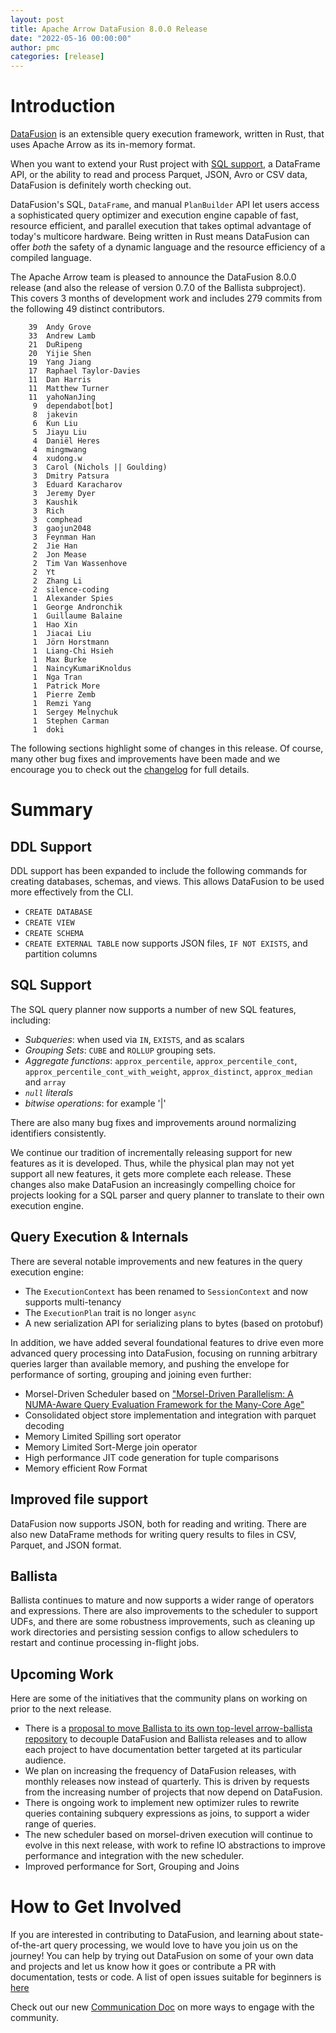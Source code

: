```yaml
---
layout: post
title: Apache Arrow DataFusion 8.0.0 Release
date: "2022-05-16 00:00:00"
author: pmc
categories: [release]
---
```

<!--
{% comment %}
Licensed to the Apache Software Foundation (ASF) under one or more
contributor license agreements.  See the NOTICE file distributed with
this work for additional information regarding copyright ownership.
The ASF licenses this file to you under the Apache License, Version 2.0
(the "License"); you may not use this file except in compliance with
the License.  You may obtain a copy of the License at

http://www.apache.org/licenses/LICENSE-2.0

Unless required by applicable law or agreed to in writing, software
distributed under the License is distributed on an "AS IS" BASIS,
WITHOUT WARRANTIES OR CONDITIONS OF ANY KIND, either express or implied.
See the License for the specific language governing permissions and
limitations under the License.
{% endcomment %}
-->

# Introduction

[DataFusion](https://arrow.apache.org/datafusion/) is an extensible query execution framework, written in Rust, that
uses Apache Arrow as its in-memory format.

When you want to extend your Rust project with [SQL support](https://arrow.apache.org/datafusion/user-guide/sql/sql_status.html),
a DataFrame API, or the ability to read and process Parquet, JSON, Avro or CSV data, DataFusion is definitely worth
checking out.

DataFusion's SQL, `DataFrame`, and manual `PlanBuilder` API let users access a sophisticated query optimizer and
execution engine capable of fast, resource efficient, and parallel execution that takes optimal advantage of
today's multicore hardware. Being written in Rust means DataFusion can offer *both* the safety of a dynamic language and
the resource efficiency of a compiled language.

The Apache Arrow team is pleased to announce the DataFusion 8.0.0 release (and also the release of version 0.7.0 of
the Ballista subproject). This covers 3 months of development work and includes 279 commits from the following 49
distinct contributors.

<!--
$ git log --pretty=oneline 7.0.0..8.0.0 datafusion datafusion-cli datafusion-examples ballista ballista-cli ballista-examples | wc -l
279

$ git shortlog -sn 7.0.0..8.0.0 datafusion datafusion-cli datafusion-examples ballista ballista-cli ballista-examples | wc -l
49

(feynman han, feynman.h, Feynman Han were assumed to be the same person)
-->

```
    39  Andy Grove
    33  Andrew Lamb
    21  DuRipeng
    20  Yijie Shen
    19  Yang Jiang
    17  Raphael Taylor-Davies
    11  Dan Harris
    11  Matthew Turner
    11  yahoNanJing
     9  dependabot[bot]
     8  jakevin
     6  Kun Liu
     5  Jiayu Liu
     4  Daniël Heres
     4  mingmwang
     4  xudong.w
     3  Carol (Nichols || Goulding)
     3  Dmitry Patsura
     3  Eduard Karacharov
     3  Jeremy Dyer
     3  Kaushik
     3  Rich
     3  comphead
     3  gaojun2048
     3  Feynman Han
     2  Jie Han
     2  Jon Mease
     2  Tim Van Wassenhove
     2  Yt
     2  Zhang Li
     2  silence-coding
     1  Alexander Spies
     1  George Andronchik
     1  Guillaume Balaine
     1  Hao Xin
     1  Jiacai Liu
     1  Jörn Horstmann
     1  Liang-Chi Hsieh
     1  Max Burke
     1  NaincyKumariKnoldus
     1  Nga Tran
     1  Patrick More
     1  Pierre Zemb
     1  Remzi Yang
     1  Sergey Melnychuk
     1  Stephen Carman
     1  doki
```

The following sections highlight some of changes in this release. Of course, many other bug fixes and
improvements have been made and we encourage you to check out the
[changelog](https://github.com/apache/arrow-datafusion/blob/8.0.0/datafusion/CHANGELOG.md) for full details.

# Summary

## DDL Support

DDL support has been expanded to include the following commands for creating databases, schemas, and views. This
allows DataFusion to be used more effectively from the CLI.

- `CREATE DATABASE`
- `CREATE VIEW`
- `CREATE SCHEMA`
- `CREATE EXTERNAL TABLE` now supports JSON files, `IF NOT EXISTS`, and partition columns

## SQL Support

The SQL query planner now supports a number of new SQL features, including:

- _Subqueries_: when used via `IN`, `EXISTS`, and as scalars
- _Grouping Sets_: `CUBE` and `ROLLUP` grouping sets.
- _Aggregate functions_: `approx_percentile`, `approx_percentile_cont`, `approx_percentile_cont_with_weight`, `approx_distinct`, `approx_median` and `array`
- _`null` literals_
- _bitwise operations_: for example '|'

There are also many bug fixes and improvements around normalizing identifiers consistently.

We continue our tradition of incrementally releasing support for new
features as it is developed. Thus, while the physical plan may not yet
support all new features, it gets more complete each release. These
changes also make DataFusion an increasingly compelling choice for
projects looking for a SQL parser and query planner to translate to
their own execution engine.

## Query Execution & Internals

There are several notable improvements and new features in the query execution engine:

- The `ExecutionContext` has been renamed to `SessionContext` and now supports multi-tenancy
- The `ExecutionPlan` trait is no longer `async`
- A new serialization API for serializing plans to bytes (based on protobuf)

In addition, we have added several foundational features to drive even
more advanced query processing into DataFusion, focusing on running
arbitrary queries larger than available memory, and pushing the
envelope for performance of sorting, grouping and joining even
further:

- Morsel-Driven Scheduler based on ["Morsel-Driven Parallelism: A NUMA-Aware Query
  Evaluation Framework for the Many-Core Age"](https://15721.courses.cs.cmu.edu/spring2016/papers/p743-leis.pdf)
- Consolidated object store implementation and integration with parquet decoding
- Memory Limited Spilling sort operator
- Memory Limited Sort-Merge join operator
- High performance JIT code generation for tuple comparisons
- Memory efficient Row Format

## Improved file support

DataFusion now supports JSON, both for reading and writing. There are also new DataFrame methods for writing query
results to files in CSV, Parquet, and JSON format.

## Ballista

Ballista continues to mature and now supports a wider range of operators and expressions. There are also improvements
to the scheduler to support UDFs, and there are some robustness improvements, such as cleaning up work directories
and persisting session configs to allow schedulers to restart and continue processing in-flight jobs.

## Upcoming Work

Here are some of the initiatives that the community plans on working on prior to the next release.

- There is a [proposal to move Ballista to its own top-level arrow-ballista repository](https://docs.google.com/document/d/1jNRbadyStSrV5kifwn0khufAwq6OnzGczG4z8oTQJP4/edit?usp=sharing)
 to decouple DataFusion and Ballista releases and to allow each project to have documentation better targeted at
  its particular audience.
- We plan on increasing the frequency of DataFusion releases, with monthly releases now instead of quarterly. This
  is driven by requests from the increasing number of projects that now depend on DataFusion.
- There is ongoing work to implement new optimizer rules to rewrite queries containing subquery expressions as
  joins, to support a wider range of queries.
- The new scheduler based on morsel-driven execution will continue to evolve in this next release, with work to
 refine IO abstractions to improve performance and integration with the new scheduler.
- Improved performance for Sort, Grouping and Joins

# How to Get Involved

If you are interested in contributing to DataFusion, and learning about state-of-the-art query processing, we would
love to have you join us on the journey! You can help by trying out DataFusion on some of your own data and projects
and let us know how it goes or contribute a PR with documentation, tests or code. A list of open issues suitable
for beginners is [here](https://github.com/apache/arrow-datafusion/issues?q=is%3Aissue+is%3Aopen+label%3A%22good+first+issue%22)

Check out our new [Communication Doc](https://arrow.apache.org/datafusion/community/communication.html) on more
ways to engage with the community.
